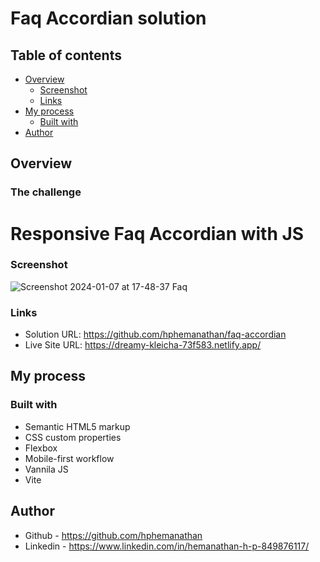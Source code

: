 # Faq Accordian solution

## Table of contents

- [Overview](#overview)
  - [Screenshot](#screenshot)
  - [Links](#links)
- [My process](#my-process)
  - [Built with](#built-with)
- [Author](#author)


## Overview

### The challenge

# Responsive Faq Accordian with JS


### Screenshot

![Screenshot 2024-01-07 at 17-48-37 Faq](https://github.com/hphemanathan/faq-accordian/assets/18226707/fb1f1d97-c2cd-4dd6-a102-396b0a9ad675)


### Links

- Solution URL: https://github.com/hphemanathan/faq-accordian
- Live Site URL: https://dreamy-kleicha-73f583.netlify.app/

## My process

### Built with

- Semantic HTML5 markup
- CSS custom properties
- Flexbox
- Mobile-first workflow
- Vannila JS
- Vite

  
## Author

- Github - https://github.com/hphemanathan
- Linkedin - https://www.linkedin.com/in/hemanathan-h-p-849876117/


